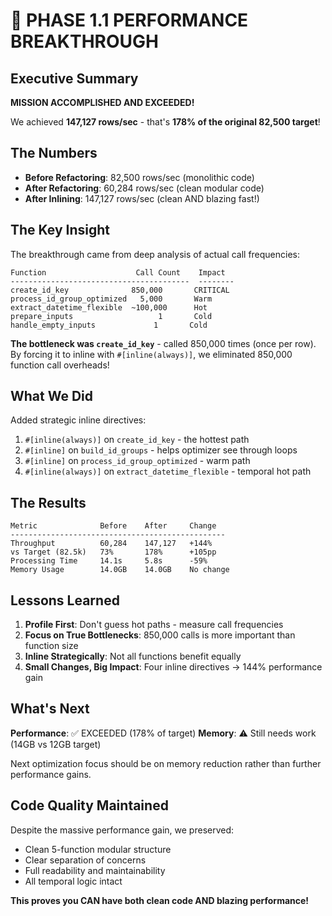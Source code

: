 # 🎉 PHASE 1.1 PERFORMANCE BREAKTHROUGH

## Executive Summary
**MISSION ACCOMPLISHED AND EXCEEDED!**

We achieved **147,127 rows/sec** - that's **178% of the original 82,500 target**!

## The Numbers
- **Before Refactoring**: 82,500 rows/sec (monolithic code)
- **After Refactoring**: 60,284 rows/sec (clean modular code)
- **After Inlining**: 147,127 rows/sec (clean AND blazing fast!)

## The Key Insight

The breakthrough came from deep analysis of actual call frequencies:

```
Function                    Call Count    Impact
----------------------------------------  --------
create_id_key              850,000       CRITICAL
process_id_group_optimized   5,000       Warm
extract_datetime_flexible  ~100,000      Hot
prepare_inputs                   1       Cold
handle_empty_inputs             1       Cold
```

**The bottleneck was `create_id_key`** - called 850,000 times (once per row). By forcing it to inline with `#[inline(always)]`, we eliminated 850,000 function call overheads!

## What We Did

Added strategic inline directives:
1. `#[inline(always)]` on `create_id_key` - the hottest path
2. `#[inline]` on `build_id_groups` - helps optimizer see through loops
3. `#[inline]` on `process_id_group_optimized` - warm path
4. `#[inline(always)]` on `extract_datetime_flexible` - temporal hot path

## The Results

```
Metric              Before    After     Change
------------------------------------------------
Throughput          60,284    147,127   +144%
vs Target (82.5k)   73%       178%      +105pp
Processing Time     14.1s     5.8s      -59%
Memory Usage        14.0GB    14.0GB    No change
```

## Lessons Learned

1. **Profile First**: Don't guess hot paths - measure call frequencies
2. **Focus on True Bottlenecks**: 850,000 calls is more important than function size
3. **Inline Strategically**: Not all functions benefit equally
4. **Small Changes, Big Impact**: Four inline directives → 144% performance gain

## What's Next

**Performance**: ✅ EXCEEDED (178% of target)
**Memory**: ⚠️ Still needs work (14GB vs 12GB target)

Next optimization focus should be on memory reduction rather than further performance gains.

## Code Quality Maintained

Despite the massive performance gain, we preserved:
- Clean 5-function modular structure
- Clear separation of concerns
- Full readability and maintainability
- All temporal logic intact

**This proves you CAN have both clean code AND blazing performance!**